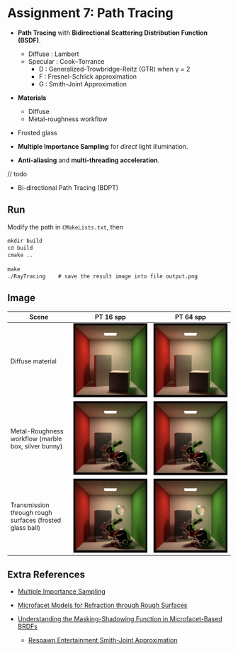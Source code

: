 # Assignment 7: Path Tracing

* **Path Tracing** with **Bidirectional Scattering Distribution Function (BSDF)**.
  * Diffuse : Lambert
  * Specular : Cook–Torrance
    * D : Generalized-Trowbridge-Reitz (GTR) when γ = 2
    * F : Fresnel-Schlick approximation
    * G : Smith-Joint Approximation

* **Materials**
  * Diffuse
  * Metal-roughness workflow
* Frosted glass
  
* **Multiple Importance Sampling** for *direct* light illumination.

* **Anti-aliasing** and **multi-threading acceleration**.



// todo

* Bi-directional Path Tracing (BDPT)



## Run

Modify the path in `CMakeLists.txt`, then

```shell
mkdir build
cd build
cmake ..

make
./RayTracing	# save the result image into file output.png
```



## Image

| Scene                                                    | PT 16 spp                                             | PT 64 spp                                             |
| -------------------------------------------------------- | ----------------------------------------------------- | ----------------------------------------------------- |
| Diffuse material                                         | ![diffuse_16spp](image/diffuse_16spp.png)             | ![diffuse_64spp](image/diffuse_64spp.png)             |
| Metal-Roughness workflow (marble box, silver bunny)      | ![metal_rough_16spp](image/metal_rough_16spp.png)     | ![metal_rough_64spp](image/metal_rough_64spp.png)     |
| Transmission through rough surfaces (frosted glass ball) | ![frosted_glass_16spp](image/frosted_glass_16spp.png) | ![frosted_glass_64spp](image/frosted_glass_64spp.png) |



## Extra References

* [Multiple Importance Sampling](https://graphics.stanford.edu/courses/cs348b-03/papers/veach-chapter9.pdf)
* [Microfacet Models for Refraction through Rough Surfaces](https://www.cs.cornell.edu/~srm/publications/EGSR07-btdf.pdf)

* [Understanding the Masking-Shadowing Function in Microfacet-Based BRDFs](http://jcgt.org/published/0003/02/03/paper.pdf)
  * [Respawn Entertainment Smith-Joint Approximation](https://twvideo01.ubm-us.net/o1/vault/gdc2017/Presentations/Hammon_Earl_PBR_Diffuse_Lighting.pdf)

